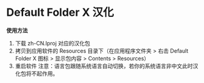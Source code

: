# Default Folder X 汉化
**使用方法**
1. 下载 zh-CN.lproj 对应的汉化包
2. 拷贝到应用软件的 Resources 目录下（在应用程序文件夹 > 右击 Default Folder X 图标 > 显示包内容 > Contents > Resources）
3. 重启软件
注意：语言包跟随系统语言自动切换，若你的系统语言非中文此时汉化包将不起作用。
